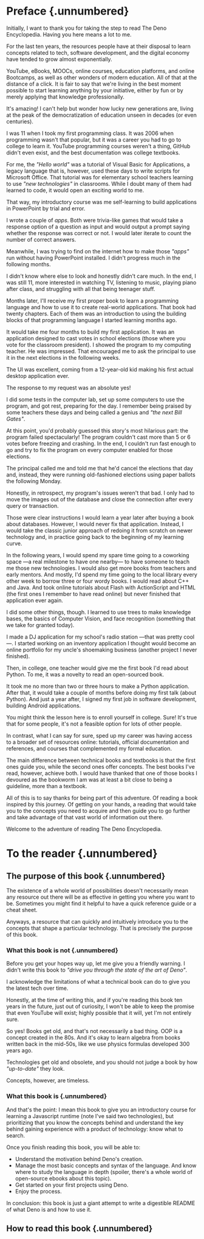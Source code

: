 # Preface {.unnumbered}

Initially, I want to thank you for taking the step to read The Deno
Encyclopedia. Having you here means a lot to me.

For the last ten years, the resources people have at their disposal to learn
concepts related to tech, software development, and the digital economy have
tended to grow almost exponentially.

YouTube, eBooks, MOOCs, online courses, education platforms, and online
Bootcamps, as well as other wonders of modern education. All of that at the
distance of a click. It is fair to say that we're living in the best moment
possible to start learning anything by your initiative, either by fun or by
merely applying that knowledge professionally.

It's amazing! I can't help but wonder how lucky new generations are, living at
the peak of the democratization of education unseen in decades (or even
centuries).

I was 11 when I took my first programming class. It was 2006 when programming
wasn't that popular, but it was a career you had to go to college to learn it.
YouTube programming courses weren't a thing, GitHub didn't even exist, and the
best documentation was college textbooks.

For me, the _"Hello world"_ was a tutorial of Visual Basic for Applications, a
legacy language that is, however, used these days to write scripts for Microsoft
Office. That tutorial was for elementary school teachers learning to use _"new
technologies"_ in classrooms. While I doubt many of them had learned to code, it
would open an exciting world to me.

That way, my introductory course was me self-learning to build applications in
PowerPoint by trial and error.

I wrote a couple of _apps_. Both were trivia-like games that would take a
response option of a question as input and would output a prompt saying whether
the response was correct or not. I would later iterate to count the number of
correct answers.

Meanwhile, I was trying to find on the internet how to make those _"apps"_ run
without having PowerPoint installed. I didn't progress much in the following
months.

I didn't know where else to look and honestly didn't care much. In the end, I
was still 11, more interested in watching TV, listening to music, playing piano
after class, and struggling with all that being teenager stuff.

Months later, I'll receive my first proper book to learn a programming language
and how to use it to create real-world applications. That book had twenty
chapters. Each of them was an introduction to using the building blocks of that
programming language I started learning months ago.

It would take me four months to build my first application. It was an
application designed to cast votes in school elections (those where you vote for
the classroom president). I showed the program to my computing teacher. He was
impressed. That encouraged me to ask the principal to use it in the next
elections in the following weeks.

The UI was excellent, coming from a 12-year-old kid making his first actual
desktop application ever.

The response to my request was an absolute yes!

I did some tests in the computer lab, set up some computers to use the program,
and got rest, preparing for the day. I remember being praised by some teachers
these days and being called a genius and _"the next Bill Gates"_.

At this point, you'd probably guessed this story's most hilarious part: the
program failed spectacularly! The program couldn't cast more than 5 or 6 votes
before freezing and crashing. In the end, I couldn't run fast enough to go and
try to fix the program on every computer enabled for those elections.

The principal called me and told me that he'd cancel the elections that day and,
instead, they were running old-fashioned elections using paper ballots the
following Monday.

Honestly, in retrospect, my program's issues weren't that bad. I only had to
move the images out of the database and close the connection after every query
or transaction.

Those were clear instructions I would learn a year later after buying a book
about databases. However, I would never fix that application. Instead, I would
take the classic junior approach of redoing it from scratch on newer technology
and, in practice going back to the beginning of my learning curve.

In the following years, I would spend my spare time going to a coworking space
—a real milestone to have one nearby— to have someone to teach me those new
technologies. I would also get more books from teachers and early mentors. And
mostly, I'd spend my time going to the local library every other week to borrow
three or four wordy books. I would read about C++ and Java. And took online
tutorials about Flash with ActionScript and HTML (the first ones I remember to
have read online) but never finished that application ever again.

I did some other things, though. I learned to use trees to make knowledge bases,
the basics of Computer Vision, and face recognition (something that we take for
granted today).

I made a DJ application for my school's radio station —that was pretty cool—. I
started working on an inventory application I thought would become an online
portfolio for my uncle's shoemaking business (another project I never finished).

Then, in college, one teacher would give me the first book I'd read about
Python. To me, it was a novelty to read an open-sourced book.

It took me no more than two or three hours to make a Python application. After
that, it would take a couple of months before doing my first talk (about
Python). And just a year after, I signed my first job in software development,
building Android applications.

You might think the lesson here is to enroll yourself in college. Sure! It's
true that for some people, it's not a feasible option for lots of other people.

In contrast, what I can say for sure, sped up my career was having access to a
broader set of resources online: tutorials, official documentation and
references, and courses that complemented my formal education.

The main difference between technical books and textbooks is that the first ones
guide you, while the second ones offer concepts. The best books I've read,
however, achieve both. I would have thanked that one of those books I devoured
as the bookworm I am was at least a bit close to being a guideline, more than a
textbook.

All of this is to say thanks for being part of this adventure. Of reading a book
inspired by this journey. Of getting on your hands, a reading that would take
you to the concepts you need to acquire and then guide you to go further and
take advantage of that vast world of information out there.

Welcome to the adventure of reading The Deno Encyclopedia.

# To the reader {.unnumbered}

## The purpose of this book {.unnumbered}

The existence of a whole world of possibilities doesn't necessarily mean any
resource out there will be as effective in getting you where you want to be.
Sometimes you might find it helpful to have a quick reference guide or a cheat
sheet.

Anyways, a resource that can quickly and intuitively introduce you to the
concepts that shape a particular technology. That is precisely the purpose of
this book.

### What this book is not {.unnumbered}

Before you get your hopes way up, let me give you a friendly warning. I didn't
write this book to _"drive you through the state of the art of Deno"_.

I acknowledge the limitations of what a technical book can do to give you the
latest tech over time.

Honestly, at the time of writing this, and if you're reading this book ten years
in the future, just out of curiosity, I won't be able to keep the promise that
even YouTube will exist; highly possible that it will, yet I'm not entirely
sure.

So yes! Books get old, and that's not necessarily a bad thing. OOP is a concept
created in the 80s. And it's okay to learn algebra from books written back in
the mid-50s, like we use physics formulas developed 300 years ago.

Technologies get old and obsolete, and you should not judge a book by how
_"up-to-date"_ they look.

Concepts, however, are timeless.

### What this book is {.unnumbered}

And that's the point: I mean this book to give you an introductory course for
learning a Javascript runtime (note I've said two technologies), but
prioritizing that you know the concepts behind and understand the key behind
gaining experience with a product of technology: know what to search.

Once you finish reading this book, you will be able to:

- Understand the motivation behind Deno's creation.
- Manage the most basic concepts and syntax of the language. And know where to
  study the language in depth (spoiler, there's a whole world of open-source
  ebooks about this topic).
- Get started on your first projects using Deno.
- Enjoy the process.

In conclusion: this book is just a giant attempt to write a digestible README of
what Deno is and how to use it.

## How to read this book {.unnumbered}

<!-- 
TODO: Explain how to read this book, and the structure of the following chapters.

To do so, I'll need to further develop the structure of such chapters. -->